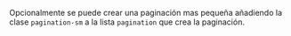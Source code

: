 Opcionalmente se puede crear una paginación mas pequeña añadiendo la clase `pagination-sm` a la lista `pagination` que crea la paginación.
